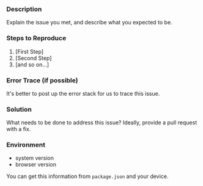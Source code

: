### Description

Explain the issue you met, and describe what you expected to be.

### Steps to Reproduce

1. [First Step]
2. [Second Step]
3. [and so on...]

### Error Trace (if possible)

It's better to post up the error stack for us to trace this issue.

### Solution

What needs to be done to address this issue? Ideally, provide a pull request with a fix.

### Environment

- system version
- browser version

You can get this information from `package.json` and your device.
